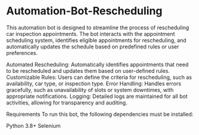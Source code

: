 # Automation-Bot-Rescheduling
This automation bot is designed to streamline the process of rescheduling car inspection appointments. The bot interacts with the appointment scheduling system, identifies eligible appointments for rescheduling, and automatically updates the schedule based on predefined rules or user preferences.

Automated Rescheduling: Automatically identifies appointments that need to be rescheduled and updates them based on user-defined rules.
Customizable Rules: Users can define the criteria for rescheduling, such as availability, car type, or inspection type.
Error Handling: Handles errors gracefully, such as unavailability of slots or system downtimes, with appropriate notifications.
Logging: Detailed logs are maintained for all bot activities, allowing for transparency and auditing.

Requirements
To run this bot, the following dependencies must be installed:

Python 3.8+
Selenium 
